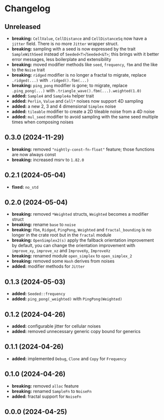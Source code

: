 # Changelog

## Unreleased
- **breaking:** `CellValue`, `CellDistance` and `CellDistanceSq` now have a `jitter` field. There is no more `Jitter` wrapper struct.
- **breaking:** sampling with a seed is now expressed by the trait `SampleWithSeed` instead of `Seeded<T>`/`Seeded<&T>`; this brings with it better error messages, less boilerplate and extensibility
- **breaking:** moved modifier methods like `seed`, `frequency`, `fbm` and the like to the `Noise` trait
- **breaking:** `ridged` modifier is no longer a fractal to migrate, replace `.ridged(...)` with `.ridged().fbm(...)`
- **breaking:** `ping_pong` modifier is gone; to migrate, replace `.ping_pong(...)` with `.triangle_wave().fbm(...).weighted(1.0)`
- **added:** `Sample4` and `Sample4a` helper trait
- **added:** `Perlin`, `Value` and `Cell*` noises now support 4D sampling
- **added:** a new 2, 3 and 4 dimensional `Simplex` noise
- **added:** `tileable` modifier to create a 2D tileable noise from a 4D noise
- **added:** `mul_seed` modifier to avoid sampling with the same seed multiple times when composing noises

## 0.3.0 (2024-11-29)
- **breaking:** removed `"nightly-const-fn-float"` feature; those functions are now always const
- **breaking:** increased msrv to `1.82.0`

## 0.2.1 (2024-05-04)
- **fixed:** `no_std`

## 0.2.0 (2024-05-04)
- **breaking:** removed `*Weighted` structs, `Weighted` becomes a modifier struct
- **breaking:** rename `base` to `noise`
- **breaking:** `Fbm`, `Ridged`, `PingPong`, `Weighted` and `fractal_bounding` is no longer in the crate root but in the `fractal` module
- **breaking:** `OpenSimplex2(s)` apply the fallback orientation improvement by default, you can change the orientation improvement with `improve_xy`, `improve_xz` and `ImproveXy`, `ImproveXz`
- **breaking:** renamed module `open_simplex` to `open_simplex_2`
- **breaking:** removed some `Hash` derives from noises
- **added:** modifier methods for `Jitter`

## 0.1.3 (2024-05-03)
- **added:** `Seeded::frequency`
- **added:** `ping_pong(_weighted)` with `PingPong(Weighted)`

## 0.1.2 (2024-04-26)
- **added:** configurable jitter for cellular noises
- **added:** removed unnecessary generic copy bound for generics

## 0.1.1 (2024-04-26)
- **added:** implemented `Debug`, `Clone` and `Copy` for `Frequency`

## 0.1.0 (2024-04-26)
- **breaking:** removed `alloc` feature
- **breaking:** renamed `SampleFn` to `NoiseFn`
- **added:** fractal support for `NoiseFn`

## 0.0.0 (2024-04-25)

